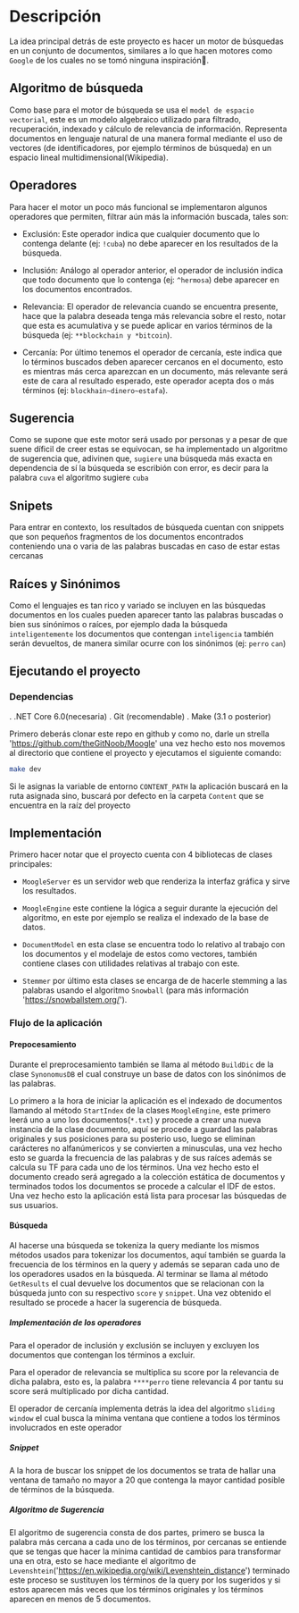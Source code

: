 # Descripción

La idea principal detrás de este proyecto es hacer un motor de búsquedas en un conjunto de documentos,
similares a lo que hacen motores como `Google` de los cuales no se tomó ninguna inspiración🙂.

## Algoritmo de búsqueda

Como base para el motor de búsqueda se usa el `model de espacio vectorial`, este es un modelo algebraico utilizado para filtrado, recuperación, indexado y cálculo de relevancia de información. Representa documentos en lenguaje natural de una manera formal mediante el uso de vectores (de identificadores, por ejemplo términos de búsqueda) en un espacio lineal multidimensional(Wikipedia).

## Operadores

Para hacer el motor un poco más funcional se implementaron algunos operadores que permiten, filtrar aún más la información buscada, tales son:

- Exclusión: Este operador indica que cualquier documento que lo contenga delante (ej: `!cuba`) no debe aparecer en los resultados de la búsqueda.

- Inclusión: Análogo al operador anterior, el operador de inclusión indica que todo documento que lo contenga (ej: `^hermosa`) debe aparecer en los documentos encontrados.

- Relevancia: El operador de relevancia cuando se encuentra presente, hace que la palabra deseada tenga más relevancia sobre el resto, notar que esta es acumulativa y se puede aplicar en varios términos de la búsqueda
  (ej: `**blockchain y *bitcoin`).

- Cercanía: Por último tenemos el operador de cercanía, este indica que lo términos buscados deben aparecer cercanos en el documento, esto es mientras más cerca aparezcan en un documento, más relevante será este de cara al resultado esperado, este operador acepta dos o más términos (ej: `blockhain~dinero~estafa`).

## Sugerencia

Como se supone que este motor será usado por personas y a pesar de que suene díficil de creer estas se equivocan, se ha implementado un algoritmo de sugerencia que, adivinen que, `sugiere` una búsqueda más exacta en dependencia de sí la búsqueda se escribión con error, es decir para la palabra `cuva` el algoritmo sugiere `cuba`

## Snipets

Para entrar en contexto, los resultados de búsqueda cuentan con snippets que son pequeños fragmentos de los documentos encontrados conteniendo una o varia de las palabras buscadas en caso de estar estas cercanas

## Raíces y Sinónimos

Como el lenguajes es tan rico y variado se incluyen en las búsquedas documentos en los cuales pueden aparecer tanto las palabras buscadas o bien sus sinónimos o raíces, por ejemplo dada la búsqueda `inteligentemente` los documentos que contengan `inteligencia` también serán devueltos, de manera similar ocurre con los sinónimos (ej: `perro` `can`)

## Ejecutando el proyecto

### Dependencias

. .NET Core 6.0(necesaria)
. Git (recomendable)
. Make (3.1 o posterior)

Primero deberás clonar este repo en github y como no, darle un strella 'https://github.com/theGitNoob/Moogle'
una vez hecho esto nos movemos al directorio que contiene el proyecto y ejecutamos el siguiente comando:

```bash
make dev
```

Si le asignas la variable de entorno `CONTENT_PATH` la aplicación buscará en la ruta asignada sino, buscará por defecto en la carpeta `Content` que se encuentra en la raíz del proyecto

## Implementación

Primero hacer notar que el proyecto cuenta con 4 bibliotecas de clases principales:

- `MoogleServer` es un servidor web que renderiza la interfaz gráfica y sirve los resultados.

- `MoogleEngine` este contiene la lógica a seguir durante la ejecución del algoritmo, en este por ejemplo se
  realiza el indexado de la base de datos.

- `DocumentModel` en esta clase se encuentra todo lo relativo al trabajo con los documentos y el modelaje de estos como vectores, también contiene clases con utilidades relativas al trabajo con este.

- `Stemmer` por último esta clases se encarga de de hacerle stemming a las palabras usando el algoritmo `Snowball` (para más información 'https://snowballstem.org/').

### Flujo de la aplicación

#### Prepocesamiento

Durante el preprocesamiento también se llama al método `BuildDic` de la clase `SynonomusDB` el cual construye un base de datos con los sinónimos de las palabras.

Lo primero a la hora de iniciar la aplicación es el indexado de documentos llamando al método `StartIndex` de la clases `MoogleEngine`, este primero leerá uno a uno los documentos(`*.txt`) y procede a crear una nueva instancia de la clase documento, aquí se procede a guardad las palabras originales y sus posiciones para su posterio uso, luego se eliminan carácteres no alfanúmericos y se convierten a minusculas, una vez hecho esto se guarda la frecuencia de las palabras y de sus raíces además se calcula su TF para cada uno de los términos.
Una vez hecho esto el documento creado será agregado a la colección estática de documentos y terminados todos los documentos se procede a calcular el IDF de estos. Una vez hecho esto la aplicación está lista para procesar las búsquedas de sus usuarios.

#### Búsqueda

Al hacerse una búsqueda se tokeniza la query mediante los mismos métodos usados para tokenizar los documentos, aquí también se guarda la frecuencia de los términos en la query y además se separan cada uno de los operadores usados en la búsqueda. Al terminar se llama al método `GetResults` el cual devuelve los documentos que se relacionan con la búsqueda junto con su respectivo `score` y `snippet`. Una vez obtenido el resultado se procede a hacer la sugerencia de búsqueda.

##### Implementación de los operadores

Para el operador de inclusión y exclusión se incluyen y excluyen los documentos que contengan los términos a excluir.

Para el operador de relevancia se multiplica su score por la relevancia de dicha palabra, esto es, la palabra `****perro` tiene relevancia 4 por tantu su score será multiplicado por dicha cantidad.

El operador de cercanía implementa detrás la idea del algoritmo `sliding window` el cual busca la mínima ventana que contiene a todos los términos involucrados en este operador

##### Snippet

A la hora de buscar los snippet de los documentos se trata de hallar una ventana de tamaño no mayor a 20 que contenga la mayor cantidad posible de términos de la búsqueda.

##### Algoritmo de Sugerencia

El algoritmo de sugerencia consta de dos partes, primero se busca la palabra más cercana a cada uno de los términos, por cercanas se entiende que se tengas que hacer la mínima cantidad de cambios para transformar una en otra, esto se hace mediante el algoritmo de `Levenshtein`('https://en.wikipedia.org/wiki/Levenshtein_distance') terminado este proceso se sustituyen los términos de la query por los sugeridos y si estos aparecen más veces que los términos originales y los términos aparecen en menos de 5 documentos.
